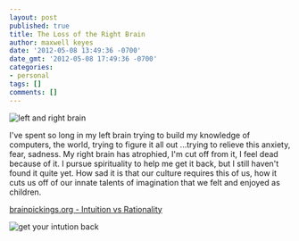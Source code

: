 ```yaml
---
layout: post
published: true
title: The Loss of the Right Brain
author: maxwell keyes
date: '2012-05-08 13:49:36 -0700'
date_gmt: '2012-05-08 17:49:36 -0700'
categories:
- personal
tags: []
comments: []
---
```


![left and right brain](./left-right-side-of-brain.jpg "left and right brain")

I've spent so long in my left brain trying to build my knowledge of computers,
the world, trying to figure it all out ...trying to relieve this anxiety, fear,
sadness. My right brain has atrophied, I'm cut off from it, I feel dead because
of it. I pursue spirituality to help me get it back, but I still haven't found
it quite yet. How sad it is that our culture requires this of us, how it cuts us
off of our innate talents of imagination that we felt and enjoyed as children.

[brainpickings.org - Intuition vs Rationality](http://www.brainpickings.org/index.php/2012/01/11/intuition-vs-rationality/)

![get your intution back](./intuition-mental-space.jpg "get your intuition back when you make space")
